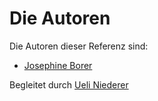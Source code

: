 # Die Autoren

Die Autoren dieser Referenz sind:

*  [Josephine Borer](bojo.md)

Begleitet durch [Ueli Niederer](niue.md)